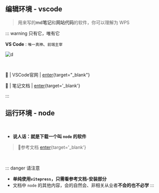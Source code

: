 


## 编辑环境 - vscode

> 用来写的**md笔记**和**网站代码**的软件，你可以理解为 WPS 

::: warning  只有它，唯有它

**VS Code** : `唯一真神`、`前端主宰`

![d](/notesPic/202401071432.png)

<br/>

🚀 | VSCode官网 |  [enter](https://code.visualstudio.com){target="_blank"}  

📝 | 笔记文档 | [enter](/repo/vscode/00%20重要提醒.md){target='_blank'}  

:::





## 运行环境 - node

<br/>

- **说人话：就是下载一个叫 `node` 的软件**  

> 📖<Badge type='info'>参考文档</Badge> [enter](/repo/programming/nodejs/00%20简述.md){target='_blank'}

<br/>

::: danger <Badge type='danger'>请注意</Badge>
- **单纯使用`vitepress`，只需看参考文档-安装部分**
- 文档中 `node` 的其他内容，会的自然会、非相关从业者**不会的也不必学**
:::
